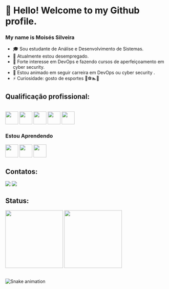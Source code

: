 # 👋 Hello! Welcome to my Github profile.
### My name is Moisés Silveira

- 🎓 Sou estudante de Análise e Desenvolvimento de Sistemas.
- 🔭 Atualmente estou desempregado.
- 🌱 Forte interesse em DevOps e fazendo cursos de aperfeiçoamento em cyber security.
- 📜 Estou animado em seguir carreira em DevOps ou cyber security .
- ⚡ Curiosidade: gosto de esportes 🚴⚽🏊🏃

  
## Qualificação profissional:
<div style="display: inline_block"><br>

  <img src="https://cdn.jsdelivr.net/gh/devicons/devicon/icons/vscode/vscode-original.svg" width="40" height="40" />
  <img src="https://cdn.jsdelivr.net/gh/devicons/devicon/icons/python/python-original.svg" width="40" height="40" />
  <img src="https://cdn.jsdelivr.net/gh/devicons/devicon/icons/github/github-original-wordmark.svg" width="40" height="40" />
  <img loading="lazy" src="https://cdn.jsdelivr.net/gh/devicons/devicon/icons/git/git-original.svg" width="40" height="40"/>
  <img src="https://cdn.jsdelivr.net/gh/devicons/devicon/icons/wordpress/wordpress-original.svg" width="40" height="40" />
          
### Estou Aprendendo

  <img loading="lazy" src="https://cdn.jsdelivr.net/gh/devicons/devicon/icons/java/java-original.svg" width="40" height="40"/> 
  <img loading="lazy" src="https://cdn.jsdelivr.net/gh/devicons/devicon/icons/linux/linux-original.svg" width="40" height="40"/>
  <img src="https://cdn.jsdelivr.net/gh/devicons/devicon/icons/javascript/javascript-original.svg" width="40" height="40" />
          

## Contatos:
<div>
<a href = "moisessilveiramano@gmail.com"><img loading="lazy" src="https://img.shields.io/badge/Gmail-D14836?style=for-the-badge&logo=gmail&logoColor=white" target="_blank"></a>
<a href="[https://www.linkedin.com/in/seu-usuário-linkedln-aqui](https://www.linkedin.com/in/mois%C3%A9s-silveira-0477a8237/)" target="_blank"><img loading="lazy" src="https://img.shields.io/badge/-LinkedIn-%230077B5?style=for-the-badge&logo=linkedin&logoColor=white" target="_blank"></a>   
</div>


## Status:
<div>
<a [href="https://github.com/MoisesSilveira1">
<img loading="lazy" height="180em" src="https://github-readme-stats.vercel.app/api/top-langs/?username=MoisesSilveira1&layout=compact&langs_count=7&theme=dracula"/>
<img loading="lazy" height="180em" src="https://github-readme-stats.vercel.app/api?username=MoisesSilveira1&show_icons=true&theme=dracula&include_all_commits=true&count_private=true"/>
</div>

##

![Snake animation](https://github.com/MoisesSilveira1/MoisesSilveira1/blob/output/github-contribution-grid-snake.svg)


